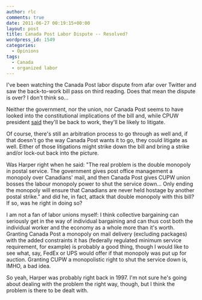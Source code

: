 ```yaml
---
author: rlc
comments: true
date: 2011-06-27 00:19:15+00:00
layout: post
title: Canada Post Labor Dispute -- Resolved?
wordpress_id: 1549
categories:
  - Opinions
tags:
  - Canada
  - organized labor
---
```


I've been watching the Canada Post labor dispute from afar over Twitter and saw the back-to-work bill pass on third reading. Does that mean the dispute is over? I don't think so...<!--more-->

Neither the government, nor the union, nor Canada Post seems to have looked into the constitutional implications of the bill and, while CPUW president [said](http://twitter.com/kady/status/85084481962246144) they'll be back to work, they'll be likely to litigate.

Of course, there's still an arbitration process to go through as well and, if that doesn't go the way Canada Post wants it to go, they could litigate as well. Either of those litigations might strike down the bill and bring a strike and/or lock-out back into the picture.

Was Harper right when he said: "The real problem is the double monopoly in postal service. The government gives post office management a monopoly over Canadians' mail, and then Canada Post gives CUPW union bosses the labour monopoly power to shut the service down... Only ending the monopoly will ensure that Canadians are never held hostage by another postal strike." and did he, in fact, attack that double monopoly with this bill? If so, was he right in doing so?

I am not a fan of labor unions myself: I think collective bargaining can seriously get in the way of individual bargaining and can thus cost both the individual worker and the economy as a whole more than it's worth. Granting Canada Post a monopoly on mail delivery (excluding packages) with the added constraints it has (federally regulated minimum service requirement, for example) is probably a good thing, though I would like to see what, say, FedEx or UPS would offer if that monopoly was put up for auction. Granting CUPW a monopolistic right to shut the service down is, IMHO, a bad idea.

So yeah, Harper was probably right back in 1997. I'm not sure he's going about dealing with the problem the right way, though, but I think the problem is there to be dealt with.
